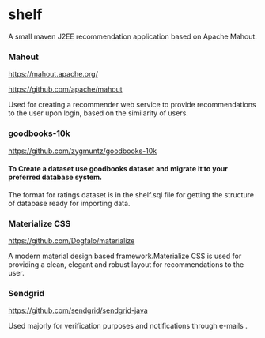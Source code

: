 # shelf
A small maven J2EE recommendation application based on Apache Mahout.

### Mahout

https://mahout.apache.org/

https://github.com/apache/mahout

Used for creating a recommender web service to provide recommendations to the user upon login, based on the similarity of users.

### goodbooks-10k

https://github.com/zygmuntz/goodbooks-10k

#### To Create a dataset use goodbooks dataset and migrate it to your preferred database system.


The format for ratings dataset is in the shelf.sql file for getting the structure of database ready for importing data.


### Materialize CSS

https://github.com/Dogfalo/materialize

A modern material design based framework.Materialize CSS is used for providing a clean, elegant and robust layout for recommendations to the user.

### Sendgrid

https://github.com/sendgrid/sendgrid-java

Used majorly for verification purposes and notifications through e-mails .
